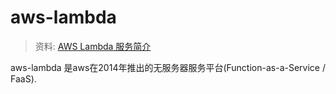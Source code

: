 # aws-lambda

> 资料: [AWS Lambda 服务简介
](https://zhuanlan.zhihu.com/p/106513886)

aws-lambda 是aws在2014年推出的无服务器服务平台(Function-as-a-Service / FaaS).

